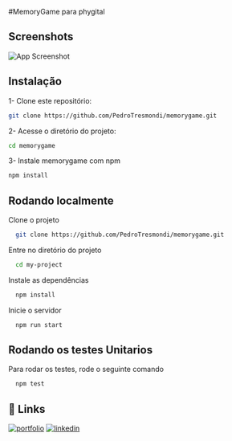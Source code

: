 
#MemoryGame para phygital 



## Screenshots

![App Screenshot](https://res.cloudinary.com/practicaldev/image/fetch/s--5tuoyVED--/c_limit%2Cf_auto%2Cfl_progressive%2Cq_auto%2Cw_800/https://dev-to-uploads.s3.amazonaws.com/uploads/articles/7tx1k5jud6je10jv5nj0.png)


## Instalação
1- Clone este repositório:

```bash
git clone https://github.com/PedroTresmondi/memorygame.git
```


2- Acesse o diretório do projeto:
```bash
cd memorygame
```

3- Instale memorygame com npm

```bash
npm install
```

    
## Rodando localmente

Clone o projeto

```bash
  git clone https://github.com/PedroTresmondi/memorygame.git
```

Entre no diretório do projeto

```bash
  cd my-project
```

Instale as dependências

```bash
  npm install
```

Inicie o servidor

```bash
  npm run start
```


## Rodando os testes Unitarios

Para rodar os testes, rode o seguinte comando

```bash
  npm test
```


## 🔗 Links
[![portfolio](https://img.shields.io/badge/my_portfolio-000?style=for-the-badge&logo=ko-fi&logoColor=white)](https://3smondi-portfolio.vercel.app/)
[![linkedin](https://img.shields.io/badge/linkedin-0A66C2?style=for-the-badge&logo=linkedin&logoColor=white)](https://www.linkedin.com/in/pedro-tresmondi/)


